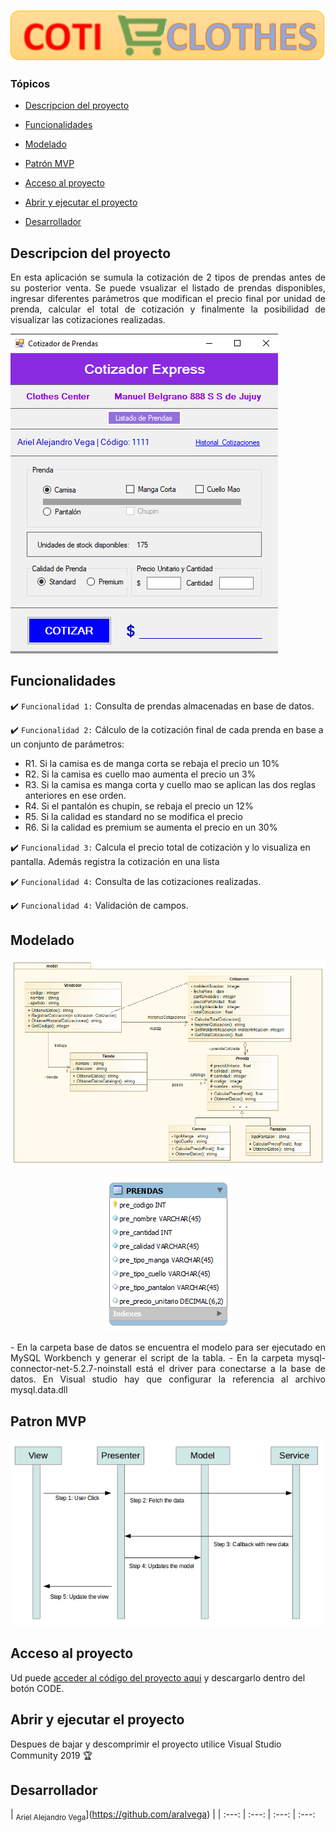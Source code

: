 ![logo_GlicoCare](https://github.com/aralvega/VentaRopaMayorista/blob/main/imagenes/COTIZADOR.png)

### Tópicos 

- [Descripcion del proyecto](#descripcion-del-proyecto)

- [Funcionalidades](#funcionalidades)

- [Modelado](#modelado)

- [Patrón MVP](#patron-mvp)

- [Acceso al proyecto](#acceso-al-proyecto)

- [Abrir y ejecutar el proyecto](#abrir-y-ejecutar-el-proyecto)

- [Desarrollador](#desarrollador)

## Descripcion del proyecto 

<p align="justify">
 En esta aplicación se sumula la cotización de 2 tipos de prendas antes de su posterior venta. Se puede vsualizar el listado de prendas disponibles, ingresar diferentes parámetros que modifican el precio final por unidad de prenda, calcular el total de cotización y finalmente la posibilidad de visualizar las cotizaciones realizadas.

![Pantalla de la aplicacion.](https://github.com/aralvega/VentaRopaMayorista/blob/main/imagenes/aplicacion.png)
</p>

## Funcionalidades

:heavy_check_mark: `Funcionalidad 1:` Consulta de prendas almacenadas en base de datos.

:heavy_check_mark: `Funcionalidad 2:` Cálculo de la cotización final de cada prenda en base a un conjunto de parámetros:
- R1. Si la camisa es de manga corta se rebaja el precio un 10%
- R2. Si la camisa es cuello mao aumenta el precio un 3%
- R3. Si la camisa es manga corta y cuello mao se aplican las dos reglas anteriores en ese orden.
- R4. Si el pantalón es chupin, se rebaja el precio un 12%
- R5. Si la calidad es standard no se modifica el precio
- R6. Si la calidad es premium se aumenta el precio en un 30%

:heavy_check_mark: `Funcionalidad 3:` Calcula el precio total de cotización y lo visualiza en pantalla. Además registra la cotización en una lista

:heavy_check_mark: `Funcionalidad 4:` Consulta de las cotizaciones realizadas.

:heavy_check_mark: `Funcionalidad 4:` Validación de campos.

## Modelado

<div align="center">

![Diagrama de clases](https://github.com/aralvega/VentaRopaMayorista/blob/main/imagenes/DiagramaClases.png)

  </div>
  
<div align="center">

![Modelo físico de base de datos](https://github.com/aralvega/VentaRopaMayorista/blob/main/base%20de%20datos/diagrama%20fisico.png)

  </div>
  
 <p align="justify">
 - En la carpeta base de datos se encuentra el modelo para ser ejecutado en MySQL Workbench y generar el script de la tabla.
 - En la carpeta mysql-connector-net-5.2.7-noinstall está el driver para conectarse a la base de datos. En Visual studio hay que configurar la referencia al archivo mysql.data.dll

###

## Patron MVP

</div>
  
<div align="center">

![Patrón MVP](https://github.com/aralvega/VentaRopaMayorista/blob/main/imagenes/patronMVPS.png)

  </div>

###

## Acceso al proyecto

Ud puede [acceder al código del proyecto aqui](https://github.com/aralvega/VentaRopaMayorista.git) y descargarlo dentro del botón CODE.

## Abrir y ejecutar el proyecto

Despues de bajar y descomprimir el proyecto utilice Visual Studio Community 2019 🏆 

## Desarrollador

| <sub>Ariel Alejandro Vega</sub>](https://github.com/aralvega) |
| :---: | :---: | :---: | :---: 
